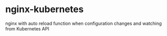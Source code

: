 # nginx-kubernetes
nginx with auto reload function when configuration changes and watching from Kubernetes API

